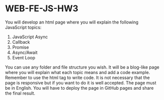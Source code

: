 # WEB-FE-JS-HW3

You will develop an html page where you will explain the following JavaScript topics:

1. JavaScript Async
2. Callback
3. Promise
4. Async/Await
5. Event Loop

You can use any folder and file structure you wish. It will be a blog-like page where you will explain what each topic means and add a code example. Remember to use the html tag to write code. It is not necessary that the page is responsive but if you want to do it is well accepted. The page must be in English. You will have to deploy the page in GitHub pages and share the final result.
